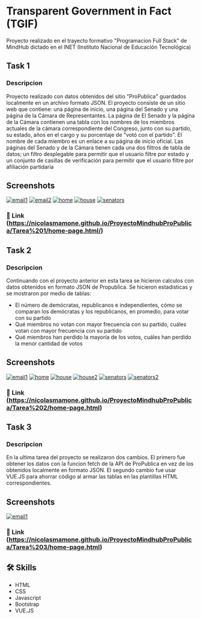 
# Transparent Government in Fact (TGIF) 
 
Proyecto realizado en el trayecto formativo "Programacion Full Stack" de MindHub dictado en el INET (Instituto Nacional de Educación Tecnológica)
## Task 1
### Descripcion
Proyecto realizado con datos obtenidos del sitio "ProPublica" guardados localmente en un archivo formato JSON. El proyecto consiste de un sitio web que contiene: una página de inicio, una página del Senado y una página de la Cámara de Representantes. La página de El Senado y la página de la Cámara contienen una tabla con los nombres de los miembros actuales de la cámara correspondiente del Congreso, junto con su partido, su estado, años en el cargo y su porcentaje de "votó con el partido". El nombre de cada miembro es un enlace a su página de inicio oficial. Las páginas del Senado y de la Cámara tienen cada una dos filtros de tabla de datos; un filtro desplegable para permitir que el usuario filtre por estado y un conjunto de casillas de verificación para permitir que el usuario filtre por afiliación partidaria

## Screenshots

[![email1](https://raw.githubusercontent.com/nicolasmamone/ProyectoMindhubProPublica/dd030c6571e4b1ff9c87fe7f0faa8cfe95b8f7ce/Tarea%201/resources/email1%20-%20readme.png)](https://raw.githubusercontent.com/nicolasmamone/ProyectoMindhubProPublica/main/Tarea%201/resources/email1.png)
[![email2](https://raw.githubusercontent.com/nicolasmamone/ProyectoMindhubProPublica/main/Tarea%201/resources/email2%20-%20readme.png)](https://raw.githubusercontent.com/nicolasmamone/ProyectoMindhubProPublica/main/Tarea%201/resources/email2.png)
[![home](https://raw.githubusercontent.com/nicolasmamone/ProyectoMindhubProPublica/main/Tarea%201/resources/Task%202%20Home%20-%20readme.png)](https://raw.githubusercontent.com/nicolasmamone/ProyectoMindhubProPublica/main/Tarea%201/resources/Task%202%20Home.png )
[![house](https://raw.githubusercontent.com/nicolasmamone/ProyectoMindhubProPublica/main/Tarea%201/resources/Task%202%20House%20-%20readme.png)](https://raw.githubusercontent.com/nicolasmamone/ProyectoMindhubProPublica/main/Tarea%201/resources/Task%202%20House.png)
[![senators](https://raw.githubusercontent.com/nicolasmamone/ProyectoMindhubProPublica/main/Tarea%201/resources/Task%202%20Senators%20-%20readme.png)](https://raw.githubusercontent.com/nicolasmamone/ProyectoMindhubProPublica/main/Tarea%201/resources/Task%202%20Senators.png)


### 🔗 Link (https://nicolasmamone.github.io/ProyectoMindhubProPublica/Tarea%201/home-page.html/)

## Task 2
### Descripcion
Continuando con el proyecto anterior en esta tarea se hicieron calculos con datos obtenidos en formato JSON de Propublica. Se hicieron estadisticas y se mostraron por medio de tablas:
- El número de demócratas, republicanos e independientes, cómo se comparan los demócratas y los republicanos, en promedio, para votar con su partido
- Qué miembros no votan con mayor frecuencia con su partido, cuáles votan con mayor frecuencia con su partido
- Qué miembros han perdido la mayoría de los votos, cuáles han perdido la menor cantidad de votos

## Screenshots

[![email1](https://raw.githubusercontent.com/nicolasmamone/ProyectoMindhubProPublica/main/Tarea%202/Resources/email%20-%20readme.png)](https://raw.githubusercontent.com/nicolasmamone/ProyectoMindhubProPublica/main/Tarea%202/Resources/email.png)
[![home](https://raw.githubusercontent.com/nicolasmamone/ProyectoMindhubProPublica/main/Tarea%202/Resources/Task%203%20Home%20-%20readme.png)](https://raw.githubusercontent.com/nicolasmamone/ProyectoMindhubProPublica/main/Tarea%202/Resources/Task%203%20Home.png)
[![house](https://raw.githubusercontent.com/nicolasmamone/ProyectoMindhubProPublica/main/Tarea%202/Resources/Task%203%20House%20Attendance%20-%20readme.png)](https://raw.githubusercontent.com/nicolasmamone/ProyectoMindhubProPublica/main/Tarea%202/Resources/Task%203%20House%20Attendance.png)
[![house2](https://raw.githubusercontent.com/nicolasmamone/ProyectoMindhubProPublica/main/Tarea%202/Resources/Task%203%20House%20Party%20Loyalty%20-%20readme.png)](https://github.com/nicolasmamone/ProyectoMindhubProPublica/blob/main/Tarea%202/Resources/Task%203%20House%20Party%20Loyalty.png?raw=true)
[![senators](https://github.com/nicolasmamone/ProyectoMindhubProPublica/blob/main/Tarea%202/Resources/Task%203%20Senate%20Attendance%20-%20readme.png?raw=true)](https://github.com/nicolasmamone/ProyectoMindhubProPublica/blob/main/Tarea%202/Resources/Task%203%20Senate%20Attendance.png?raw=true)
[![senators2](https://github.com/nicolasmamone/ProyectoMindhubProPublica/blob/main/Tarea%202/Resources/Task%203%20Senate%20Party%20Loyalty%20-%20readme.png?raw=true)](https://github.com/nicolasmamone/ProyectoMindhubProPublica/blob/main/Tarea%202/Resources/Task%203%20Senate%20Party%20Loyalty.png?raw=true)


### 🔗 Link (https://nicolasmamone.github.io/ProyectoMindhubProPublica/Tarea%202/home-page.html)

## Task 3
### Descripcion
En la ultima tarea del proyecto se realizaron dos cambios. El primero fue obtener los datos con la funcion fetch de la API de ProPublica en vez de los obtenidos localmente en formato JSON. El segundo cambio fue usar VUE.JS para ahorrar código al armar las tablas en las plantillas HTML correspondientes.

## Screenshots

[![email1](https://github.com/nicolasmamone/ProyectoMindhubProPublica/blob/main/Tarea%203/Recourses/email%20-%20readme.png?raw=true)](https://github.com/nicolasmamone/ProyectoMindhubProPublica/blob/main/Tarea%203/Recourses/email.png?raw=true)


### 🔗 Link (https://nicolasmamone.github.io/ProyectoMindhubProPublica/Tarea%203/home-page.html)

## 🛠 Skills
- HTML
- CSS
- Javascript
- Bootstrap
- VUE.JS

